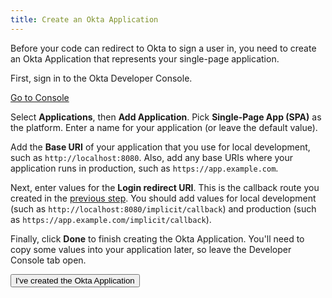 ```yaml
---
title: Create an Okta Application
---
```


Before your code can redirect to Okta to sign a user in, you need to create an Okta Application that represents your single-page application.

First, sign in to the Okta Developer Console.

<a href="https://login.okta.com/" target="_blank">Go to Console</a>

Select **Applications**, then **Add Application**. Pick **Single-Page App (SPA)** as the platform. Enter a name for your application (or leave the default value).

Add the **Base URI** of your application that you use for local development, such as `http://localhost:8080`. Also, add any base URIs where your application runs in production, such as `https://app.example.com`.

Next, enter values for the **Login redirect URI**. This is the callback route you created in the [previous step](/guides/sign-into-spa/-/define-callback). You should add values for local development (such as `http://localhost:8080/implicit/callback`) and production (such as `https://app.example.com/implicit/callback`).

Finally, click **Done** to finish creating the Okta Application. You'll need to copy some values into your application later, so leave the Developer Console tab open.

<button>I've created the Okta Application</button>